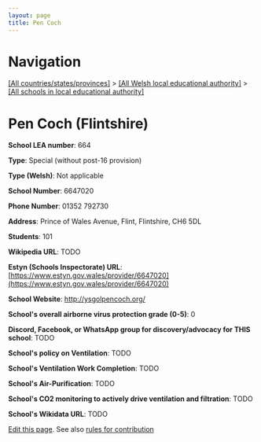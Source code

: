 ```yaml
---
layout: page
title: Pen Coch
---
```

# Navigation

[[All countries/states/provinces]](../../..) > [[All Welsh local educational authority]](../..) > [[All schools in local educational authority]](..)

# Pen Coch (Flintshire)

**School LEA number**: 664

**Type**: Special (without post-16 provision)

**Type (Welsh)**: Not applicable

**School Number**: 6647020

**Phone Number**: 01352 792730

**Address**: Prince of Wales Avenue, Flint, Flintshire, CH6 5DL

**Students**: 101

**Wikipedia URL**: TODO

**Estyn (Schools Inspectorate) URL**: [https://www.estyn.gov.wales/provider/6647020](https://www.estyn.gov.wales/provider/6647020)

**School Website**: http://ysgolpencoch.org/

**School's overall airborne virus protection grade (0-5)**: 0

**Discord, Facebook, or WhatsApp group for discovery/advocacy for THIS school**: TODO

**School's policy on Ventilation**: TODO

**School's Ventilation Work Completion**: TODO

**School's Air-Purification**: TODO

**School's CO2 monitoring to actively drive ventilation and filtration**: TODO

**School's Wikidata URL**: TODO




[Edit this page](https://github.com/ventilate-schools/Wales/edit/prif/./Flintshire/Pen_Coch.md). See also [rules for contribution](../../../contribution-rules/)